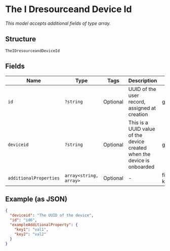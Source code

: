 
# The I Dresourceand Device Id

*This model accepts additional fields of type array.*

## Structure

`TheIDresourceandDeviceId`

## Fields

| Name | Type | Tags | Description | Getter | Setter |
|  --- | --- | --- | --- | --- | --- |
| `id` | `?string` | Optional | UUID of the user record, assigned at creation | getId(): ?string | setId(?string id): void |
| `deviceid` | `?string` | Optional | This is a UUID value of the device created when the device is onboarded | getDeviceid(): ?string | setDeviceid(?string deviceid): void |
| `additionalProperties` | `array<string, array>` | Optional | - | findAdditionalProperty(string key): array | additionalProperty(string key, array value): void |

## Example (as JSON)

```json
{
  "deviceid": "The UUID of the device",
  "id": "id6",
  "exampleAdditionalProperty": {
    "key1": "val1",
    "key2": "val2"
  }
}
```

